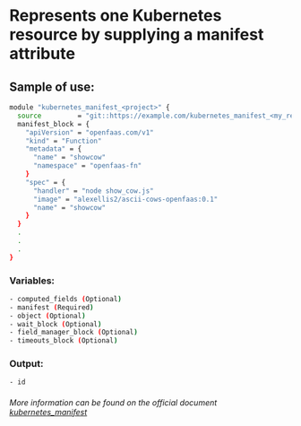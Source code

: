 # Represents one Kubernetes resource by supplying a manifest attribute

## Sample of use:

```bash
module "kubernetes_manifest_<project>" {
  source         = "git::https://example.com/kubernetes_manifest_<my_repo>.git"
  manifest_block = {
    "apiVersion" = "openfaas.com/v1"
    "kind" = "Function"
    "metadata" = {
      "name" = "showcow"
      "namespace" = "openfaas-fn"
    }
    "spec" = {
      "handler" = "node show_cow.js"
      "image" = "alexellis2/ascii-cows-openfaas:0.1"
      "name" = "showcow"
    }
  }
  .
  .
  .
}
```

### Variables:

```bash
- computed_fields (Optional)
- manifest (Required)
- object (Optional)
- wait_block (Optional)
- field_manager_block (Optional)
- timeouts_block (Optional)
```

### Output:

```bash
- id
```

###### More information can be found on the official document [kubernetes_manifest](https://registry.terraform.io/providers/hashicorp/kubernetes/latest/docs/resources/manifest)